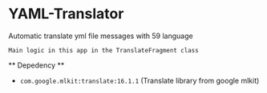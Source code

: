 # YAML-Translator
Automatic translate yml file messages with 59 language

```Main logic in this app in the TranslateFragment class```

** Depedency **
- ```com.google.mlkit:translate:16.1.1``` (Translate library from google mlkit)
